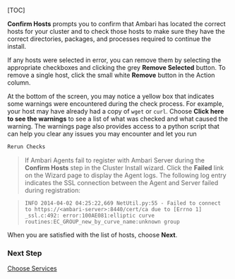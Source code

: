[TOC]

**Confirm Hosts** prompts you to confirm that Ambari has located the correct hosts for your cluster and to check those hosts to make sure they have the correct directories, packages, and processes required to continue the install.

If any hosts were selected in error, you can remove them by selecting the appropriate checkboxes and clicking the grey **Remove Selected** button. To remove a single host, click the small white **Remove** button in the Action column.

At the bottom of the screen, you may notice a yellow box that indicates some warnings were encountered during the check process. For example, your host may have already had a copy of `wget` or `curl`. Choose **Click here to see the warnings** to see a list of what was checked and what caused the warning. The warnings page also provides access to a python script that can help you clear any issues you may encounter and let you run

```bash
Rerun Checks
```

> If Ambari Agents fail to register with Ambari Server during the **Confirm Hosts** step in the Cluster Install wizard. Click the **Failed** link on the Wizard page to display the Agent logs. The following log entry indicates the SSL connection between the Agent and Server failed during registration:

> `INFO 2014-04-02 04:25:22,669 NetUtil.py:55 - Failed to connect to https://<ambari-server>:8440/cert/ca due to [Errno 1] _ssl.c:492: error:100AE081:elliptic curve routines:EC_GROUP_new_by_curve_name:unknown group`

When you are satisfied with the list of hosts, choose **Next**.

### Next Step

[Choose Services]($ChooseServices)
